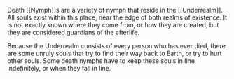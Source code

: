 Death [[Nymph]]s are a variety of nymph that reside in the [[Underrealm]]. All souls exist within this place, near the edge of both realms of existence. It is not exactly known where they come from, or how they are created, but they are considered guardians of the afterlife. 

Because the Underrealm consists of every person who has ever died, there are some unruly souls that try to find their way back to Earth, or try to hurt other souls. Some death nymphs have to keep these souls in line indefinitely, or when they fall in line.